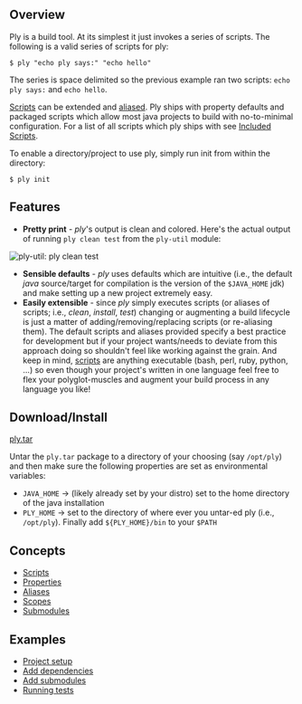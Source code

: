 Overview
--------
Ply is a build tool.  At its simplest it just invokes a series of scripts. The following is a valid series of scripts for ply:

    $ ply "echo ply says:" "echo hello"

The series is space delimited so the previous example ran two scripts: `echo ply says:` and `echo hello`.

[Scripts](ply/tree/master/docs/Scripts.md) can be extended and [aliased](ply/tree/master/docs/Aliases.md).
Ply ships with property defaults and packaged scripts which allow most java projects to
build with no-to-minimal configuration.  For a list of all scripts which ply ships with see [Included Scripts](ply/tree/master/docs/IncludedScripts.md).

To enable a directory/project to use ply, simply run init from within the directory:

    $ ply init

Features
--------

* __Pretty print__ - _ply_'s output is clean and colored.  Here's the actual output of running `ply clean test` from the `ply-util` module:

![ply-util: ply clean test](https://github.com/blangel/ply/raw/master/docs/imgs/ply-util-test.png "ply-util: ply clean test")

* __Sensible defaults__ - _ply_ uses defaults which are intuitive (i.e., the default _java_ source/target for compilation is the version of the `$JAVA_HOME` jdk) and make setting up a new project extremely easy. 
* __Easily extensible__ - since _ply_ simply executes scripts (or aliases of scripts; i.e., _clean_, _install_, _test_) changing or augmenting a build lifecycle is just a matter of adding/removing/replacing scripts (or re-aliasing them).  The default scripts and aliases provided specify a best practice for development but if your project wants/needs to deviate from this approach doing so shouldn't feel like working against the grain.  And keep in mind, [scripts](ply/tree/master/docs/Scripts.md) are anything executable (bash, perl, ruby, python, ...) so even though your project's written in one language feel free to flex your polyglot-muscles and augment your build process in any language you like! 

Download/Install
----------------

[ply.tar](ply/raw/ply.tar)

Untar the `ply.tar` package to a directory of your choosing (say `/opt/ply`) and then make sure the following properties are set as environmental variables:
* `JAVA_HOME` -> (likely already set by your distro) set to the home directory of the java installation
* `PLY_HOME` -> set to the directory of where ever you untar-ed ply (i.e., `/opt/ply`).
Finally add `${PLY_HOME}/bin` to your `$PATH`

Concepts
--------

* [Scripts](ply/tree/master/docs/Scripts.md)
* [Properties](ply/tree/master/docs/Properties.md)
* [Aliases](ply/tree/master/docs/Aliases.md)
* [Scopes](ply/tree/master/docs/Scopes.md)
* [Submodules](ply/tree/master/docs/Submodules.md)

Examples
------

* [Project setup](TODO)
* [Add dependencies](TODO)
* [Add submodules](TODO)
* [Running tests](TODO)